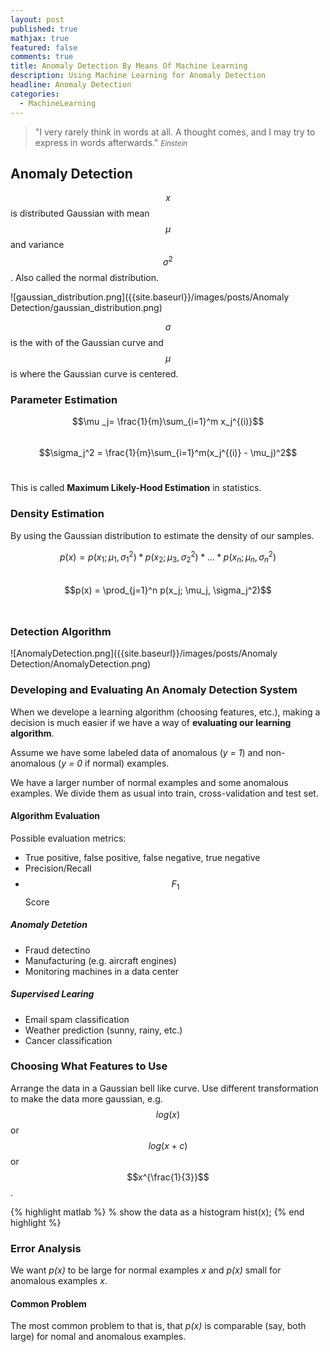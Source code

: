 ```yaml
---
layout: post
published: true
mathjax: true
featured: false
comments: true
title: Anomaly Detection By Means Of Machine Learning
description: Using Machine Learning for Anomaly Detection
headline: Anomaly Detection
categories:
  - MachineLearning
---
```

>&quot;I very rarely think in words at all. A thought comes, and I may try to express in words afterwards.&quot;
><small><cite title="Einstein">Einstein</cite></small>

## Anomaly Detection
$$x$$ is distributed Gaussian with mean $$\mu$$ and variance $$\sigma^2$$. Also called the normal distribution.

![gaussian_distribution.png]({{site.baseurl}}/images/posts/Anomaly Detection/gaussian_distribution.png)

$$\sigma$$ is the with of the Gaussian curve and $$\mu$$ is where the Gaussian curve is centered.

### Parameter Estimation
$$\mu _j= \frac{1}{m}\sum_{i=1}^m x_j^{(i)}$$<br>
$$\sigma_j^2 = \frac{1}{m}\sum_{i=1}^m(x_j^{(i)} - \mu_j)^2$$<br>

This is called **Maximum Likely-Hood Estimation** in statistics.

### Density Estimation
By using the Gaussian distribution to estimate the density of our samples.

$$p(x) = p(x_1; \mu_1,\sigma_1^2)*p(x_2; \mu_3,\sigma_2^2)*...*p(x_n; \mu_n,\sigma_n^2)$$ <br>
$$p(x) = \prod_{j=1}^n p(x_j; \mu_j, \sigma_j^2)$$ <br>

### Detection Algorithm
![AnomalyDetection.png]({{site.baseurl}}/images/posts/Anomaly Detection/AnomalyDetection.png)

### Developing and Evaluating An Anomaly Detection System
When we develope a learning algorithm (choosing features, etc.), making a decision is much easier if we have a way of **evaluating our learning algorithm**.

Assume we have some labeled data of anomalous (*y = 1*) and non-anomalous (*y = 0* if normal) examples.

We have a larger number of normal examples and some anomalous examples. We divide them as usual into train, cross-validation and test set.

#### Algorithm Evaluation
Possible evaluation metrics:
- True positive, false positive, false negative, true negative
- Precision/Recall
- $$F_1$$ Score

##### Anomaly Detetion
- Fraud detectino
- Manufacturing (e.g. aircraft engines)
- Monitoring machines in a data center

##### Supervised Learing
- Email spam classification
- Weather prediction (sunny, rainy, etc.)
- Cancer classification

### Choosing What Features to Use
Arrange the data in a Gaussian bell like curve. Use different transformation to make the data more gaussian, e.g. $$log(x)$$ or $$log(x + c)$$ or $$x^{\frac{1}{3}}$$.

{% highlight matlab %}
% show the data as a histogram
hist(x);
{% end highlight %}

### Error Analysis
We want *p(x)* to be large for normal examples *x* and *p(x)* small for anomalous examples *x*.

#### Common Problem
The most common problem to that is, that *p(x)* is comparable (say, both large) for nomal and anomalous examples.